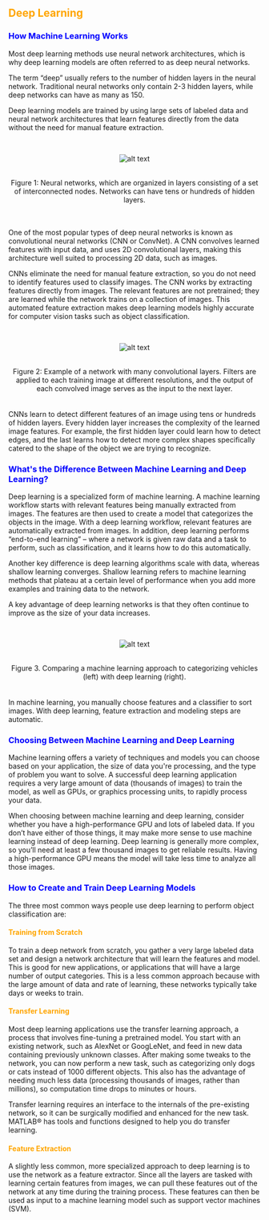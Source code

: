 ## <span style="color:orange"> Deep Learning </span>

### <span style="color:blue"> How Machine Learning Works </span>
Most deep learning methods use neural network architectures, which is why deep learning models are often referred to as deep neural networks.

The term “deep” usually refers to the number of hidden layers in the neural network. Traditional neural networks only contain 2-3 hidden layers, while deep networks can have as many as 150.

Deep learning models are trained by using large sets of labeled data and neural network architectures that learn features directly from the data without the need for manual feature extraction.

<br><center><img src="https://www.mathworks.com/content/mathworks/www/en/discovery/deep-learning/jcr:content/mainParsys/band_2123350969_copy_1983242569/mainParsys/columns_1635259577/1/image_2128876021_cop_1731669336.adapt.full.high.svg/1534959893935.svg" alt="alt text" title="Title" /> </center> <br>

<center> Figure 1: Neural networks, which are organized in layers consisting of a set of interconnected nodes. Networks can have tens or hundreds of hidden layers.</center><br>
<br>

One of the most popular types of deep neural networks is known as convolutional neural networks (CNN or ConvNet). A CNN convolves learned features with input data, and uses 2D convolutional layers, making this architecture well suited to processing 2D data, such as images.

CNNs eliminate the need for manual feature extraction, so you do not need to identify features used to classify images. The CNN works by extracting features directly from images. The relevant features are not pretrained; they are learned while the network trains on a collection of images. This automated feature extraction makes deep learning models highly accurate for computer vision tasks such as object classification.

<br><center><img src="https://www.mathworks.com/content/mathworks/www/en/discovery/deep-learning/jcr:content/mainParsys/band_2123350969_copy_1983242569/mainParsys/columns_1635259577/1/image_2128876021_cop.adapt.full.high.svg/1534959893958.svg" alt="alt text" title="Title" /> </center> <br>

<center>Figure 2: Example of a network with many convolutional layers. Filters are applied to each training image at different resolutions, and the output of each convolved image serves as the input to the next layer.</center><br>

<br>
CNNs learn to detect different features of an image using tens or hundreds of hidden layers. Every hidden layer increases the complexity of the learned image features. For example, the first hidden layer could learn how to detect edges, and the last learns how to detect more complex shapes specifically catered to the shape of the object we are trying to recognize.

### <span style="color:blue"> What's the Difference Between Machine Learning and Deep Learning? </span>
Deep learning is a specialized form of machine learning. A machine learning workflow starts with relevant features being manually extracted from images. The features are then used to create a model that categorizes the objects in the image. With a deep learning workflow, relevant features are automatically extracted from images. In addition, deep learning performs “end-to-end learning” – where a network is given raw data and a task to perform, such as classification, and it learns how to do this automatically.

Another key difference is deep learning algorithms scale with data, whereas shallow learning converges. Shallow learning refers to machine learning methods that plateau at a certain level of performance when you add more examples and training data to the network.

A key advantage of deep learning networks is that they often continue to improve as the size of your data increases.

<br><center><img src="https://www.mathworks.com/content/mathworks/www/en/discovery/deep-learning/jcr:content/mainParsys/band_2123350969_copy_1983242569/mainParsys/columns_1635259577/1/image_792810770_copy.adapt.full.high.svg/1534959893981.svg" alt="alt text" title="Title" /> </center> <br>

<center>Figure 3. Comparing a machine learning approach to categorizing vehicles (left) with deep learning (right).</center><br>
<br>
In machine learning, you manually choose features and a classifier to sort images. With deep learning, feature extraction and modeling steps are automatic.

### <span style="color:blue"> Choosing Between Machine Learning and Deep Learning </span>
Machine learning offers a variety of techniques and models you can choose based on your application, the size of data you're processing, and the type of problem you want to solve. A successful deep learning application requires a very large amount of data (thousands of images) to train the model, as well as GPUs, or graphics processing units, to rapidly process your data.

When choosing between machine learning and deep learning, consider whether you have a high-performance GPU and lots of labeled data. If you don’t have either of those things, it may make more sense to use machine learning instead of deep learning. Deep learning is generally more complex, so you’ll need at least a few thousand images to get reliable results. Having a high-performance GPU means the model will take less time to analyze all those images.

### <span style="color:blue"> How to Create and Train Deep Learning Models </span>
The three most common ways people use deep learning to perform object classification are:

#### <span style="color:orange"> Training from Scratch </span>

To train a deep network from scratch, you gather a very large labeled data set and design a network architecture that will learn the features and model. This is good for new applications, or applications that will have a large number of output categories. This is a less common approach because with the large amount of data and rate of learning, these networks typically take days or weeks to train.

#### <span style="color:orange">Transfer Learning </span>

Most deep learning applications use the transfer learning approach, a process that involves fine-tuning a pretrained model. You start with an existing network, such as AlexNet or GoogLeNet, and feed in new data containing previously unknown classes. After making some tweaks to the network, you can now perform a new task, such as categorizing only dogs or cats instead of 1000 different objects. This also has the advantage of needing much less data (processing thousands of images, rather than millions), so computation time drops to minutes or hours.

Transfer learning requires an interface to the internals of the pre-existing network, so it can be surgically modified and enhanced for the new task. MATLAB® has tools and functions designed to help you do transfer learning.

#### <span style="color:orange"> Feature Extraction </span>

A slightly less common, more specialized approach to deep learning is to use the network as a feature extractor. Since all the layers are tasked with learning certain features from images, we can pull these features out of the network at any time during the training process. These features can then be used as input to a machine learning model such as support vector machines (SVM).
